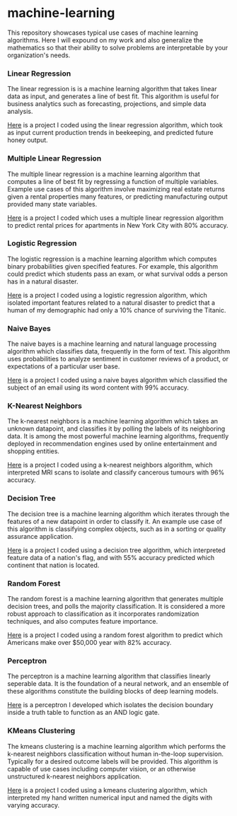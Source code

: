 # machine-learning

This repository showcases typical use cases of machine learning algorithms. Here I will expound on my work and also generalize the mathematics so that their ability to solve problems are interpretable by your organization's needs.

### Linear Regression
The linear regression is is a machine learning algorithm that takes linear data as input, and generates a line of best fit.
This algorithm is useful for business analytics such as forecasting, projections, and simple data analysis.

[Here](https://github.com/nwoodr94/machine-learning/blob/master/Linear-Regression-scikit-learn.ipynb) is a project I coded using the linear regression algorithm, which took as input current production trends in beekeeping, and predicted future honey output.

### Multiple Linear Regression
The multiple linear regression is a machine learning algorithm that computes a line of best fit by regressing a function of multiple variables. Example use cases of this algorithm involve maximizing real estate returns given a rental properties many features, or predicting manufacturing output provided many state variables.

[Here](https://github.com/nwoodr94/machine-learning/blob/master/Multiple-Linear-Regression-scikit-learn.ipynb) is a project I coded which uses a multiple linear regression algorithm to predict rental prices for apartments in New York City with 80% accuracy.

### Logistic Regression
The logistic regression is a machine learning algorithm which computes binary probabilities given specified features. For example, this algorithm could predict which students pass an exam, or what survival odds a person has in a natural disaster.

[Here](https://github.com/nwoodr94/machine-learning/blob/master/Logistic-Regression-scikit-learn.ipynb) is a project I coded using a logistic regression algorithm, which isolated important features related to a natural disaster to predict that a human of my demographic had only a 10% chance of surviving the Titanic.

### Naive Bayes
The naive bayes is a machine learning and natural language processing algorithm which classifies data, frequently in the form of text. This algorithm uses probabilities to analyze sentiment in customer reviews of a product, or expectations of a particular user base.

[Here](https://github.com/nwoodr94/machine-learning/blob/master/Naive-Bayes-scikit-learn.ipynb) is a project I coded using a naive bayes algorithm which classified the subject of an email using its word content with 99% accuracy. 

### K-Nearest Neighbors
The k-nearest neighbors is a machine learning algorithm which takes an unknown datapoint, and classifies it by polling the labels of its neighboring data. It is among the most powerful machine learning algorithms, frequently deployed in recommendation engines used by online entertainment and shopping entities.

[Here](https://github.com/nwoodr94/machine-learning/blob/master/K-Nearest-Neighbors-scikit-learn.ipynb) is a project I coded using a k-nearest neighbors algorithm, which interpreted MRI scans to isolate and classify cancerous tumours with 96% accuracy.

### Decision Tree
The decision tree is a machine learning algorithm which iterates through the features of a new datapoint in order to classify it. An example use case of this algorithm is classifying complex objects, such as in a sorting or quality assurance application.

[Here](https://github.com/nwoodr94/machine-learning/blob/master/Decision-Tree-scikit-learn.ipynb) is a project I coded using a decision tree algorithm, which interpreted feature data of a nation's flag, and with 55% accuracy predicted which continent that nation is located.

### Random Forest
The random forest is a machine learning algorithm that generates multiple decision trees, and polls the majority classification. It is considered a more robust approach to classification as it incorporates randomization techniques, and also computes feature importance. 

[Here](https://github.com/nwoodr94/machine-learning/blob/master/Random-Forest-scikit-learn.ipynb) is a project I coded using a random forest algorithm to predict which Americans make over $50,000 year with 82% accuracy.

### Perceptron
The perceptron is a machine learning algorithm that classifies linearly seperable data. It is the foundation of a neural network, and an ensemble of these algorithms constitute the building blocks of deep learning models.

[Here](https://github.com/nwoodr94/machine-learning/blob/master/Perceptron-scikit-learn.ipynb) is a perceptron I developed which isolates the decision boundary inside a truth table to function as an AND logic gate.

### KMeans Clustering
The kmeans clustering is a machine learning algorithm which performs the k-nearest neighbors classification without human in-the-loop supervision. Typically for a desired outcome labels will be provided. This algorithm is capable of use cases including computer vision, or an otherwise unstructured k-nearest neighbors application.

[Here](https://github.com/nwoodr94/machine-learning/blob/master/KMeans-Clustering-scikit-learn.ipynb) is a project I coded using a kmeans clustering algorithm, which interpreted my hand written numerical input and named the digits with varying accuracy.
